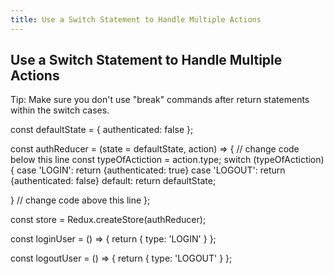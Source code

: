 ```yaml
---
title: Use a Switch Statement to Handle Multiple Actions
---
```

## Use a Switch Statement to Handle Multiple Actions

Tip: Make sure you don't use "break" commands after return statements within the switch cases.


const defaultState = {
  authenticated: false
};

const authReducer = (state = defaultState, action) => {
  // change code below this line
  const typeOfActiction = action.type;
  switch (typeOfActiction) {
    case 'LOGIN':
     return  {authenticated: true}
    case 'LOGOUT':
      return {authenticated: false}
    default:
  return defaultState;

  }
  // change code above this line
};

const store = Redux.createStore(authReducer);

const loginUser = () => {
  return {
    type: 'LOGIN'
  }
};

const logoutUser = () => {
  return {
    type: 'LOGOUT'
  }
};
